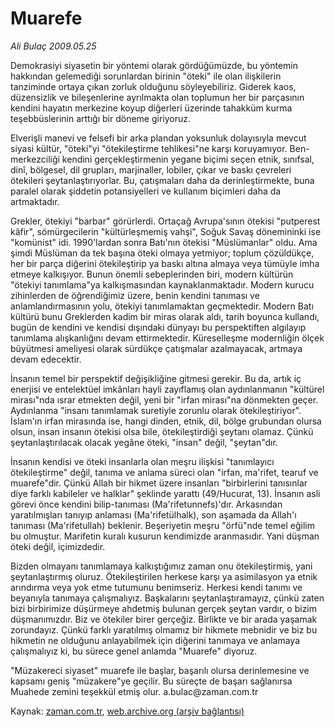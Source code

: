 # Muarefe

*Ali Bulaç 2009.05.25*

<tr><td class="metin" colspan="2" style="padding-top: 20px; padding-left: 5px; padding-right: 10px;">Demokrasiyi siyasetin bir yöntemi olarak gördüğümüzde, bu yöntemin hakkından gelemediği sorunlardan birinin "öteki" ile olan ilişkilerin tanziminde ortaya çıkan zorluk olduğunu söyleyebiliriz. Giderek kaos, düzensizlik ve bileşenlerine ayrılmakta olan toplumun her bir parçasının kendini hayatın merkezine koyup diğerleri üzerinde tahakküm kurma teşebbüslerinin arttığı bir döneme giriyoruz.</td></tr><tr><td class="metin" colspan="2" style="padding-top: 20px; padding-left: 5px; padding-right: 10px;"><p> Elverişli manevi ve felsefi bir arka plandan yoksunluk dolayısıyla mevcut siyasi kültür, "öteki"yi "ötekileştirme tehlikesi"ne karşı koruyamıyor. Ben-merkezciliği kendini gerçekleştirmenin yegane biçimi seçen etnik, sınıfsal, dinî, bölgesel, dil grupları, marjinaller, lobiler, çıkar ve baskı çevreleri ötekileri şeytanlaştırıyorlar. Bu, çatışmaları daha da derinleştirmekte, buna paralel olarak şiddetin potansiyelleri ve kullanım biçimleri daha da artmaktadır.
<p>Grekler, ötekiyi "barbar" görürlerdi. Ortaçağ Avrupa'sının ötekisi "putperest kâfir", sömürgecilerin "kültürleşmemiş vahşi", Soğuk Savaş dönemininki ise "komünist" idi. 1990'lardan sonra Batı'nın ötekisi "Müslümanlar" oldu. Ama şimdi Müslüman da tek başına öteki olmaya yetmiyor; toplum çözüldükçe, her bir parça diğerini ötekileştirip ya baskı altına almaya veya tümüyle imha etmeye kalkışıyor. Bunun önemli sebeplerinden biri, modern kültürün "ötekiyi tanımlama"ya kalkışmasından kaynaklanmaktadır. Modern kurucu zihinlerden de öğrendiğimiz üzere, benin kendini tanıması ve anlamlandırmasının yolu, ötekiyi tanımlamaktan geçmektedir. Modern Batı kültürü bunu Greklerden kadim bir miras olarak aldı, tarih boyunca kullandı, bugün de kendini ve kendisi dışındaki dünyayı bu perspektiften algılayıp tanımlama alışkanlığını devam ettirmektedir. Küreselleşme modernliğin ölçek büyütmesi ameliyesi olarak sürdükçe çatışmalar azalmayacak, artmaya devam edecektir.
<p>İnsanın temel bir perspektif değişikliğine gitmesi gerekir. Bu da, artık iç enerjisi ve entelektüel imkânları hayli zayıflamış olan aydınlanmanın "kültürel mirası"nda ısrar etmekten değil, yeni bir "irfan mirası"na dönmekten geçer. Aydınlanma "insanı tanımlamak suretiyle zorunlu olarak ötekileştiriyor". İslam'ın irfan mirasında ise, hangi dinden, etnik, dil, bölge grubundan olursa olsun, insan insanın ötekisi olsa bile, ötekileştirdiği şeytanı olamaz. Çünkü şeytanlaştırılacak olacak yegâne öteki, "insan" değil, "şeytan"dır.
<p>İnsanın kendisi ve öteki insanlarla olan meşru ilişkisi "tanımlayıcı ötekileştirme" değil, tanıma ve anlama süreci olan "irfan, ma'rifet, tearuf ve muarefe"dir. Çünkü Allah bir hikmet üzere insanları "birbirlerini tanısınlar diye farklı kabileler ve halklar" şeklinde yarattı (49/Hucurat, 13). İnsanın asli görevi önce kendini bilip-tanıması (Ma'rifetunnefs)'dır. Arkasından yaratılmışları tanıyıp anlaması (Ma'rifetülhalk), son aşamada da Allah'ı tanıması (Ma'rifetullah) beklenir. Beşeriyetin meşru "örfü"nde temel eğilim bu olmuştur. Marifetin kuralı kusurun kendimizde aranmasıdır. Yani düşman öteki değil, içimizdedir. 
<p>Bizden olmayanı tanımlamaya kalkıştığımız zaman onu ötekileştirmiş, yani şeytanlaştırmış oluruz. Ötekileştirilen herkese karşı ya asimilasyon ya etnik arındırma veya yok etme tutumunu benimseriz. Herkesi kendi tanımı ve beyanıyla tanımaya çalışmalıyız. Başkalarını şeytanlaştıramayız, çünkü zaten bizi birbirimize düşürmeye ahdetmiş bulunan gerçek şeytan vardır, o bizim düşmanımızdır. Biz ve ötekiler birer gerçeğiz. Birlikte ve bir arada yaşamak zorundayız. Çünkü farklı yaratılmış olmamız bir hikmete mebnidir ve biz bu hikmetin ne olduğunu anlayabilmek için diğerini tanımaya ve anlamaya çalışmalıyız ki, bu sürece genel anlamda "Muarefe" diyoruz.
<p>"Müzakereci siyaset" muarefe ile başlar, başarılı olursa derinlemesine ve kapsamı geniş "müzakere"ye geçilir. Bu süreçte de başarı sağlanırsa Muahede zemini teşekkül etmiş olur. a.bulac@zaman.com.tr<br/></p></p></p></p></p></p></td></tr>

Kaynak: [zaman.com.tr](http://zaman.com.tr/yazar.do?yazino=851313), [web.archive.org (arşiv bağlantısı)](http://web.archive.org/web/20090531124012/http://www.zaman.com.tr:80/yazar.do?yazino=851313)
